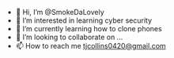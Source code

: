- 👋 Hi, I’m @SmokeDaLovely
- 👀 I’m interested in learning cyber security 
- 🌱 I’m currently learning how to clone phones 
- 💞️ I’m looking to collaborate on ...
- 📫 How to reach me tjcollins0420@gmail.com

<!---
SmokeDaLovely/SmokeDaLovely is a ✨ special ✨ repository because its `README.md` (this file) appears on your GitHub profile.
You can click the Preview link to take a look at your changes.
--->
